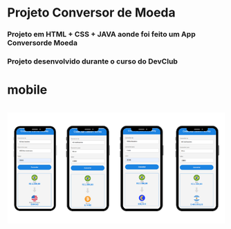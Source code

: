 # Projeto Conversor de Moeda
<h3>Projeto em HTML + CSS + JAVA aonde foi feito um App Conversorde Moeda</h3>
<h3>Projeto desenvolvido durante o curso do DevClub</h3>

# mobile 
<br>
<img src="https://github.com/Pedrodouglas83/Projeto-Conversor-de-Moeda/blob/main/assets/mobile.png?raw=true" />

